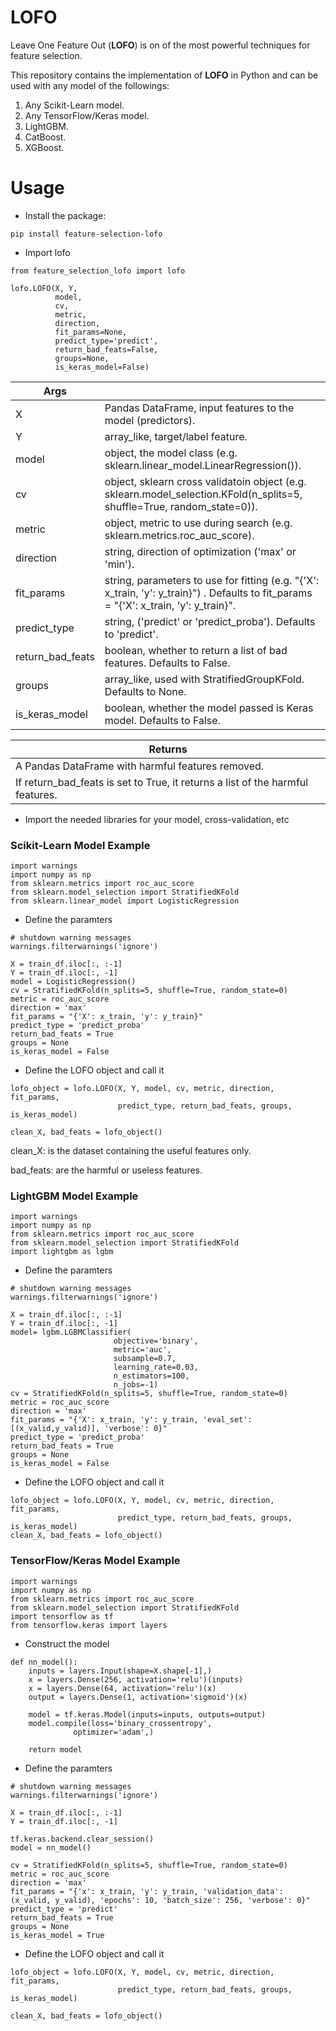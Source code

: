 # LOFO
Leave One Feature Out (**LOFO**) is on of the most powerful techniques for feature selection. 

This repository contains the implementation of **LOFO** in Python and can be used with any model of the followings:
1. Any Scikit-Learn model.
2. Any TensorFlow/Keras model.
3. LightGBM.
4. CatBoost.
5. XGBoost.

# Usage
- Install the package:
```
pip install feature-selection-lofo
```

- Import lofo
```
from feature_selection_lofo import lofo
```

```
lofo.LOFO(X, Y, 
          model, 
          cv, 
          metric, 
          direction, 
          fit_params=None, 
          predict_type='predict', 
          return_bad_feats=False, 
          groups=None,
          is_keras_model=False)
```

|Args||
|---|---|
|X| Pandas DataFrame, input features to the model (predictors).|
|Y| array_like, target/label feature.|
|model| object, the model class (e.g. sklearn.linear_model.LinearRegression()).|
|cv| object, sklearn cross validatoin object (e.g. sklearn.model_selection.KFold(n_splits=5, shuffle=True, random_state=0)).|
|metric| object, metric to use during search (e.g. sklearn.metrics.roc_auc_score).|
|direction| string, direction of optimization ('max' or 'min').|
|fit_params| string, parameters to use for fitting (e.g. "{'X': x_train, 'y': y_train}") . Defaults to fit_params = "{'X': x_train, 'y': y_train}".|
|predict_type| string, ('predict' or 'predict_proba'). Defaults to 'predict'.|
|return_bad_feats| boolean, whether to return a list of bad features. Defaults to False.|
|groups| array_like, used with StratifiedGroupKFold. Defaults to None.|
|is_keras_model| boolean, whether the model passed is Keras model. Defaults to False.|

|Returns|
|---|
|A Pandas DataFrame with harmful features removed.|
|If return_bad_feats is set to True, it returns a list of the harmful features.|

- Import the needed libraries for your model, cross-validation, etc
### Scikit-Learn Model Example
```
import warnings
import numpy as np
from sklearn.metrics import roc_auc_score
from sklearn.model_selection import StratifiedKFold
from sklearn.linear_model import LogisticRegression
```
- Define the paramters
```
# shutdown warning messages
warnings.filterwarnings('ignore')

X = train_df.iloc[:, :-1]
Y = train_df.iloc[:, -1]
model = LogisticRegression()
cv = StratifiedKFold(n_splits=5, shuffle=True, random_state=0)
metric = roc_auc_score
direction = 'max'
fit_params = "{'X': x_train, 'y': y_train}"
predict_type = 'predict_proba'
return_bad_feats = True
groups = None
is_keras_model = False
```

- Define the LOFO object and call it
```
lofo_object = lofo.LOFO(X, Y, model, cv, metric, direction, fit_params, 
                        predict_type, return_bad_feats, groups, is_keras_model)

clean_X, bad_feats = lofo_object()
```
clean_X: is the dataset containing the useful features only.

bad_feats: are the harmful or useless features.

### LightGBM Model Example
```
import warnings
import numpy as np
from sklearn.metrics import roc_auc_score
from sklearn.model_selection import StratifiedKFold
import lightgbm as lgbm
```

- Define the paramters
```
# shutdown warning messages
warnings.filterwarnings('ignore')

X = train_df.iloc[:, :-1]
Y = train_df.iloc[:, -1]
model= lgbm.LGBMClassifier(
                       objective='binary',
                       metric='auc',
                       subsample=0.7,
                       learning_rate=0.03,
                       n_estimators=100,
                       n_jobs=-1)
cv = StratifiedKFold(n_splits=5, shuffle=True, random_state=0)
metric = roc_auc_score
direction = 'max'
fit_params = "{'X': x_train, 'y': y_train, 'eval_set': [(x_valid,y_valid)], 'verbose': 0}"
predict_type = 'predict_proba'
return_bad_feats = True
groups = None
is_keras_model = False
```

- Define the LOFO object and call it
```
lofo_object = lofo.LOFO(X, Y, model, cv, metric, direction, fit_params, 
                        predict_type, return_bad_feats, groups, is_keras_model)
clean_X, bad_feats = lofo_object()
```

### TensorFlow/Keras Model Example
```
import warnings
import numpy as np
from sklearn.metrics import roc_auc_score
from sklearn.model_selection import StratifiedKFold
import tensorflow as tf
from tensorflow.keras import layers
```
- Construct the model
```
def nn_model():
    inputs = layers.Input(shape=X.shape[-1],)
    x = layers.Dense(256, activation='relu')(inputs)
    x = layers.Dense(64, activation='relu')(x)
    output = layers.Dense(1, activation='sigmoid')(x)
    
    model = tf.keras.Model(inputs=inputs, outputs=output)
    model.compile(loss='binary_crossentropy',
              optimizer='adam',)
    
    return model
```

- Define the paramters
```
# shutdown warning messages
warnings.filterwarnings('ignore')

X = train_df.iloc[:, :-1]
Y = train_df.iloc[:, -1]

tf.keras.backend.clear_session()
model = nn_model()

cv = StratifiedKFold(n_splits=5, shuffle=True, random_state=0)
metric = roc_auc_score
direction = 'max'
fit_params = "{'x': x_train, 'y': y_train, 'validation_data': (x_valid, y_valid), 'epochs': 10, 'batch_size': 256, 'verbose': 0}"
predict_type = 'predict'
return_bad_feats = True
groups = None
is_keras_model = True
```

- Define the LOFO object and call it
```
lofo_object = lofo.LOFO(X, Y, model, cv, metric, direction, fit_params, 
                        predict_type, return_bad_feats, groups, is_keras_model)

clean_X, bad_feats = lofo_object()
```
